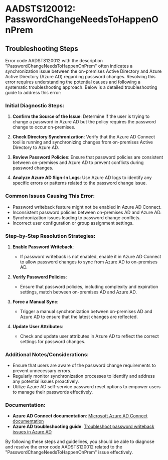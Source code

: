 
# AADSTS120012: PasswordChangeNeedsToHappenOnPrem


## Troubleshooting Steps
Error code AADSTS120012 with the description "PasswordChangeNeedsToHappenOnPrem" often indicates a synchronization issue between the on-premises Active Directory and Azure Active Directory (Azure AD) regarding password changes. Resolving this error requires understanding the potential causes and following a systematic troubleshooting approach. Below is a detailed troubleshooting guide to address this error:

### Initial Diagnostic Steps:
1. **Confirm the Source of the Issue**: Determine if the user is trying to change a password in Azure AD but the policy requires the password change to occur on-premises.
   
2. **Check Directory Synchronization**: Verify that the Azure AD Connect tool is running and synchronizing changes from on-premises Active Directory to Azure AD.

3. **Review Password Policies**: Ensure that password policies are consistent between on-premises and Azure AD to prevent conflicts during password changes.

4. **Analyze Azure AD Sign-In Logs**: Use Azure AD logs to identify any specific errors or patterns related to the password change issue.

### Common Issues Causing This Error:
- Password writeback feature might not be enabled in Azure AD Connect.
- Inconsistent password policies between on-premises AD and Azure AD.
- Synchronization issues leading to password change conflicts.
- Incorrect user configuration or group assignment settings.

### Step-by-Step Resolution Strategies:
1. **Enable Password Writeback**:
   - If password writeback is not enabled, enable it in Azure AD Connect to allow password changes to sync from Azure AD to on-premises AD.

2. **Verify Password Policies**:
   - Ensure that password policies, including complexity and expiration settings, match between on-premises AD and Azure AD.

3. **Force a Manual Sync**:
   - Trigger a manual synchronization between on-premises AD and Azure AD to ensure that the latest changes are reflected.

4. **Update User Attributes**:
   - Check and update user attributes in Azure AD to reflect the correct settings for password changes.

### Additional Notes/Considerations:
- Ensure that users are aware of the password change requirements to prevent unnecessary errors.
- Regularly monitor synchronization processes to identify and address any potential issues proactively.
- Utilize Azure AD self-service password reset options to empower users to manage their passwords effectively.

### Documentation:
- **Azure AD Connect documentation**: [Microsoft Azure AD Connect documentation](https://docs.microsoft.com/en-us/azure/active-directory/hybrid/how-to-connect-install-roadmap)
- **Azure AD troubleshooting guide**: [Troubleshoot password writeback issues in Azure AD](https://docs.microsoft.com/en-us/azure/active-directory/authentication/howto-sspr-writeback#troubleshoot-password-writeback-issues)

By following these steps and guidelines, you should be able to diagnose and resolve the error code AADSTS120012 related to the "PasswordChangeNeedsToHappenOnPrem" issue effectively.